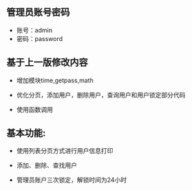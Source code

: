 ## 管理员账号密码
 - 账号：admin
 - 密码：password


## 基于上一版修改内容
- 增加模块time,getpass,math

- 优化分页，添加用户，删除用户，查询用户和用户锁定部分代码

- 使用函数调用


## 基本功能:
- 使用列表分页方式进行用户信息打印

- 添加、删除、查找用户

- 管理员账户三次锁定，解锁时间为24小时